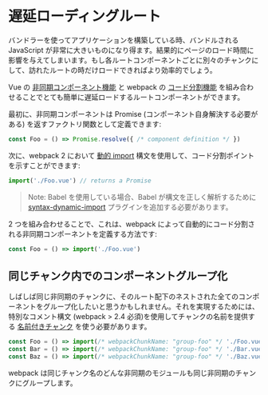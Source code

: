 # 遅延ローディングルート

バンドラーを使ってアプリケーションを構築している時、バンドルされる JavaScript が非常に大きいものになり得ます。結果的にページのロード時間に影響を与えてしまいます。もし各ルートコンポーネントごとに別々のチャンクにして、訪れたルートの時だけロードできればより効率的でしょう。

Vue の [非同期コンポーネント機能](http://jp.vuejs.org/guide/components.html#非同期コンポーネント) と webpack の [コード分割機能](https://webpack.js.org/guides/code-splitting-async/) を組み合わせることでとても簡単に遅延ロードするルートコンポーネントができます。

最初に、非同期コンポーネントは Promise (コンポーネント自身解決する必要がある) を返すファクトリ関数として定義できます:

``` js
const Foo = () => Promise.resolve({ /* component definition */ })
```

次に、webpack 2 において [動的 import](https://github.com/tc39/proposal-dynamic-import) 構文を使用して、コード分割ポイントを示すことができます:

``` js
import('./Foo.vue') // returns a Promise
```

> Note: Babel を使用している場合、Babel が構文を正しく解析するために [syntax-dynamic-import](https://babeljs.io/docs/plugins/syntax-dynamic-import/) プラグインを追加する必要があります。

2 つを組み合わせることで、これは、webpack によって自動的にコード分割される非同期コンポーネントを定義する方法です:

``` js
const Foo = () => import('./Foo.vue')
```

## 同じチャンク内でのコンポーネントグループ化

しばしば同じ非同期のチャンクに、そのルート配下のネストされた全てのコンポーネントをグループ化したいと思うかもしれません。それを実現するためには、 特別なコメント構文 (webpack > 2.4 必須)を使用してチャンクの名前を提供する [名前付きチャンク](https://webpack.js.org/guides/code-splitting-async/#chunk-names) を使う必要があります。

``` js
const Foo = () => import(/* webpackChunkName: "group-foo" */ './Foo.vue')
const Bar = () => import(/* webpackChunkName: "group-foo" */ './Bar.vue')
const Baz = () => import(/* webpackChunkName: "group-foo" */ './Baz.vue')
```

webpack は同じチャンク名のどんな非同期のモジュールも同じ非同期のチャンクにグループします。
